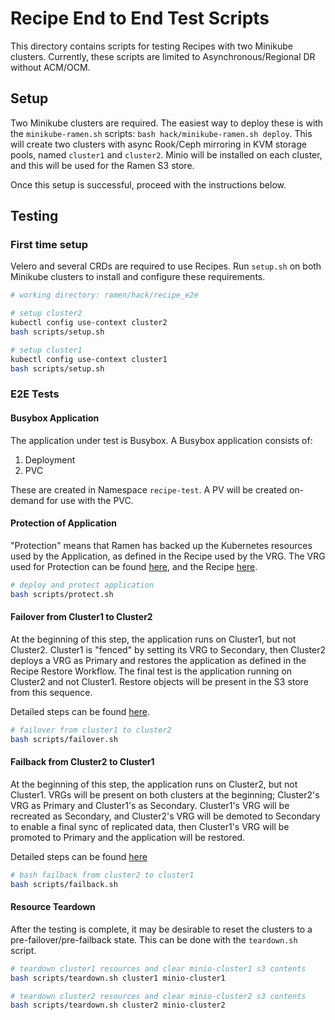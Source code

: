 # Recipe End to End Test Scripts

This directory contains scripts for testing Recipes with two Minikube clusters.
Currently, these scripts are limited to Asynchronous/Regional DR without ACM/OCM.

## Setup

Two Minikube clusters are required. The easiest way to deploy these is with the
`minikube-ramen.sh` scripts: `bash hack/minikube-ramen.sh deploy`. This will create
two clusters with async Rook/Ceph mirroring in KVM storage pools, named `cluster1`
and `cluster2`. Minio will be installed on each cluster, and this will be used for
the Ramen S3 store.

Once this setup is successful, proceed with the instructions below.

## Testing

### First time setup

Velero and several CRDs are required to use Recipes. Run `setup.sh` on both Minikube
clusters to install and configure these requirements.

```bash
# working directory: ramen/hack/recipe_e2e

# setup cluster2
kubectl config use-context cluster2
bash scripts/setup.sh

# setup cluster1
kubectl config use-context cluster1
bash scripts/setup.sh
```

### E2E Tests

#### Busybox Application

The application under test is Busybox. A Busybox application consists of:

1. Deployment
1. PVC

These are created in Namespace `recipe-test`. A PV will be created on-demand for
use with the PVC.

#### Protection of Application

"Protection" means that Ramen has backed up the Kubernetes resources used by the
Application, as defined in the Recipe used by the VRG. The VRG used for Protection
can be found [here](protect/vrg_busybox_primary.yaml), and the Recipe [here](protect/recipe_busybox.yaml).

```bash
# deploy and protect application
bash scripts/protect.sh
```

#### Failover from Cluster1 to Cluster2

At the beginning of this step, the application runs on Cluster1, but not Cluster2.
Cluster1 is "fenced" by setting its VRG to Secondary, then Cluster2 deploys a VRG
as Primary and restores the application as defined in the Recipe Restore Workflow.
The final test is the application running on Cluster2 and not Cluster1. Restore
objects will be present in the S3 store from this sequence.

Detailed steps can be found [here](https://github.com/RamenDR/ramen/blob/main/docs/vrg-usage.md#failover-application-from-cluster1-to-cluster2).

```bash
# failover from cluster1 to cluster2
bash scripts/failover.sh
```

#### Failback from Cluster2 to Cluster1

At the beginning of this step, the application runs on Cluster2, but not Cluster1.
VRGs will be present on both clusters at the beginning; Cluster2's VRG as Primary
and Cluster1's as Secondary. Cluster1's VRG will be recreated as Secondary, and
Cluster2's VRG will be demoted to Secondary to enable a final sync of replicated
data, then Cluster1's VRG will be promoted to Primary and the application will be
restored.

Detailed steps can be found [here](https://github.com/RamenDR/ramen/blob/main/docs/vrg-usage.md#failbackrelocate-application-from-cluster2-to-cluster1)

```bash
# bash failback from cluster2 to cluster1
bash scripts/failback.sh
```

#### Resource Teardown

After the testing is complete, it may be desirable to reset the clusters to a
pre-failover/pre-failback state. This can be done with the `teardown.sh` script.

```bash
# teardown cluster1 resources and clear minio-cluster1 s3 contents
bash scripts/teardown.sh cluster1 minio-cluster1

# teardown cluster2 resources and clear minio-cluster2 s3 contents
bash scripts/teardown.sh cluster2 minio-cluster2
```
